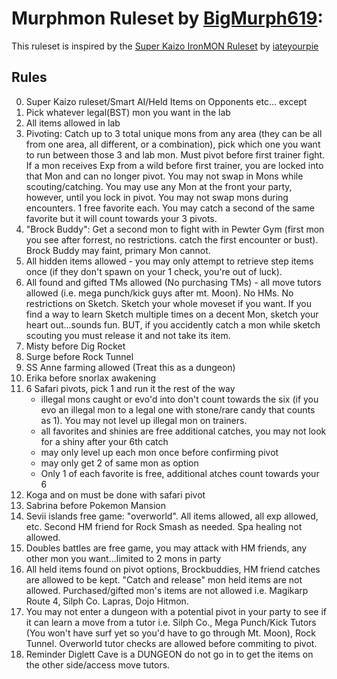 # Murphmon Ruleset by [BigMurph619](https://www.twitch.tv/bigmurph619):

This ruleset is inspired by the [Super Kaizo IronMON Ruleset](https://github.com/PyroMikeGit/SuperKaizoIronMON) by [iateyourpie](https://www.twitch.tv/iateyourpie)

## Rules

0. Super Kaizo ruleset/Smart AI/Held Items on Opponents etc... except
1. Pick whatever legal(BST) mon you want in the lab
2. All items allowed in lab
3. Pivoting: Catch up to 3 total unique mons from any area (they can be all from one area, all different, or a combination), pick which one you want to run between those 3 and lab mon. Must pivot before first trainer fight. If a mon receives Exp from a wild before first trainer, you are locked into that Mon and can no longer pivot. You may not swap in Mons while scouting/catching. You may use any Mon at the front your party, however, until you lock in pivot. You may not swap mons during encounters. 1 free favorite each. You may catch a second of the same favorite but it will count towards your 3 pivots.
4. "Brock Buddy": Get a second mon to fight with in Pewter Gym (first mon you see after forrest, no restrictions. catch the first encounter or bust). Brock Buddy may faint, primary Mon cannot.
5. All hidden items allowed - you may only attempt to retrieve step items once (if they don't spawn on your 1 check, you're out of luck).
6. All found and gifted TMs allowed (No purchasing TMs) - all move tutors allowed (i.e. mega punch/kick guys after mt. Moon). No HMs. No restrictions on Sketch. Sketch your whole moveset if you want. If you find a way to learn Sketch multiple times on a decent Mon, sketch your heart out...sounds fun. BUT, if you accidently catch a mon while sketch scouting you must release it and not take its item.
7. Misty before Dig Rocket
8. Surge before Rock Tunnel
9. SS Anne farming allowed (Treat this as a dungeon)
10. Erika before snorlax awakening
11. 6 Safari pivots, pick 1 and run it the rest of the way
    - illegal mons caught or evo'd into don't count towards the six (if you evo an illegal mon to a legal one with stone/rare candy that counts as 1). You may not level up illegal mon on trainers.
    - all favorites and shinies are free additional catches, you may not look for a shiny after your 6th catch 
    - may only level up each mon once before confirming pivot
    - may only get 2 of same mon as option
    - Only 1 of each favorite is free, additional atches count towards your 6
12. Koga and on must be done with safari pivot
13. Sabrina before Pokemon Mansion
14. Sevii islands free game: "overworld". All items allowed, all exp allowed, etc. Second HM friend for Rock Smash as needed. Spa healing not allowed.
15. Doubles battles are free game, you may attack with HM friends, any other mon you want...limited to 2 mons in party
16. All held items found on pivot options, Brockbuddies, HM friend catches are allowed to be kept. "Catch and release" mon held items are not allowed. Purchased/gifted mon's items are not allowed i.e. Magikarp Route 4, Silph Co. Lapras, Dojo Hitmon.
17. You may not enter a dungeon with a potential pivot in your party to see if it can learn a move from a tutor i.e. Silph Co., Mega Punch/Kick Tutors (You won't have surf yet so you'd have to go through Mt. Moon), Rock Tunnel. Overworld tutor checks are allowed before commiting to pivot.
18. Reminder Diglett Cave is a DUNGEON do not go in to get the items on the other side/access move tutors.

